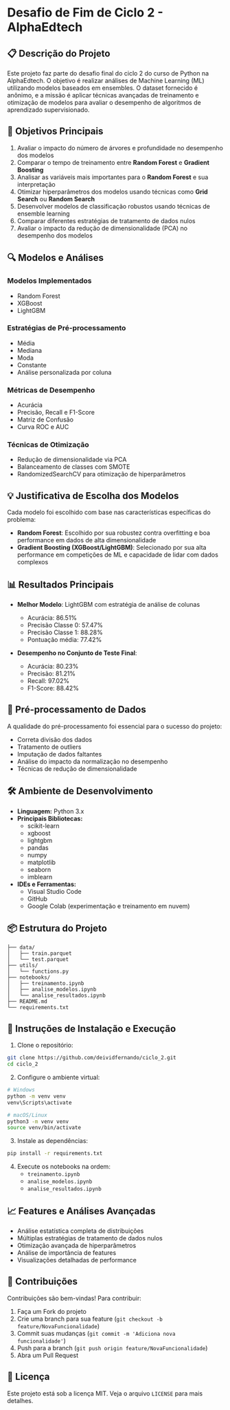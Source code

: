 # Desafio de Fim de Ciclo 2 - AlphaEdtech

## 📋 Descrição do Projeto
Este projeto faz parte do desafio final do ciclo 2 do curso de Python na AlphaEdtech. O objetivo é realizar análises de Machine Learning (ML) utilizando modelos baseados em ensembles. O dataset fornecido é anônimo, e a missão é aplicar técnicas avançadas de treinamento e otimização de modelos para avaliar o desempenho de algoritmos de aprendizado supervisionado.

## 🎯 Objetivos Principais
1. Avaliar o impacto do número de árvores e profundidade no desempenho dos modelos
2. Comparar o tempo de treinamento entre **Random Forest** e **Gradient Boosting**
3. Analisar as variáveis mais importantes para o **Random Forest** e sua interpretação
4. Otimizar hiperparâmetros dos modelos usando técnicas como **Grid Search** ou **Random Search**
5. Desenvolver modelos de classificação robustos usando técnicas de ensemble learning
6. Comparar diferentes estratégias de tratamento de dados nulos
7. Avaliar o impacto da redução de dimensionalidade (PCA) no desempenho dos modelos

## 🔍 Modelos e Análises
### Modelos Implementados
- Random Forest
- XGBoost
- LightGBM

### Estratégias de Pré-processamento
- Média
- Mediana
- Moda
- Constante
- Análise personalizada por coluna

### Métricas de Desempenho
- Acurácia
- Precisão, Recall e F1-Score
- Matriz de Confusão
- Curva ROC e AUC

### Técnicas de Otimização
- Redução de dimensionalidade via PCA
- Balanceamento de classes com SMOTE
- RandomizedSearchCV para otimização de hiperparâmetros

## 💡 Justificativa de Escolha dos Modelos
Cada modelo foi escolhido com base nas características específicas do problema:
- **Random Forest**: Escolhido por sua robustez contra overfitting e boa performance em dados de alta dimensionalidade
- **Gradient Boosting (XGBoost/LightGBM)**: Selecionado por sua alta performance em competições de ML e capacidade de lidar com dados complexos

## 📊 Resultados Principais
- **Melhor Modelo**: LightGBM com estratégia de análise de colunas
  - Acurácia: 86.51%
  - Precisão Classe 0: 57.47%
  - Precisão Classe 1: 88.28%
  - Pontuação média: 77.42%

- **Desempenho no Conjunto de Teste Final**:
  - Acurácia: 80.23%
  - Precisão: 81.21%
  - Recall: 97.02%
  - F1-Score: 88.42%

## 🔧 Pré-processamento de Dados
A qualidade do pré-processamento foi essencial para o sucesso do projeto:
- Correta divisão dos dados
- Tratamento de outliers
- Imputação de dados faltantes
- Análise do impacto da normalização no desempenho
- Técnicas de redução de dimensionalidade

## 🛠️ Ambiente de Desenvolvimento
- **Linguagem:** Python 3.x
- **Principais Bibliotecas:** 
  - scikit-learn
  - xgboost
  - lightgbm
  - pandas
  - numpy
  - matplotlib
  - seaborn
  - imblearn
- **IDEs e Ferramentas:**
  - Visual Studio Code
  - GitHub
  - Google Colab (experimentação e treinamento em nuvem)

## 📦 Estrutura do Projeto
```
├── data/
│   ├── train.parquet
│   └── test.parquet
├── utils/
│   └── functions.py
├── notebooks/
│   ├── treinamento.ipynb
│   ├── analise_modelos.ipynb
│   └── analise_resultados.ipynb
├── README.md
└── requirements.txt
```

## 🚀 Instruções de Instalação e Execução

1. Clone o repositório:
```bash
git clone https://github.com/deividfernando/ciclo_2.git
cd ciclo_2
```

2. Configure o ambiente virtual:
```bash
# Windows
python -m venv venv
venv\Scripts\activate

# macOS/Linux
python3 -m venv venv
source venv/bin/activate
```

3. Instale as dependências:
```bash
pip install -r requirements.txt
```

4. Execute os notebooks na ordem:
   - `treinamento.ipynb`
   - `analise_modelos.ipynb`
   - `analise_resultados.ipynb`

## 📈 Features e Análises Avançadas
- Análise estatística completa de distribuições
- Múltiplas estratégias de tratamento de dados nulos
- Otimização avançada de hiperparâmetros
- Análise de importância de features
- Visualizações detalhadas de performance

## 🤝 Contribuições
Contribuições são bem-vindas! Para contribuir:
1. Faça um Fork do projeto
2. Crie uma branch para sua feature (`git checkout -b feature/NovaFuncionalidade`)
3. Commit suas mudanças (`git commit -m 'Adiciona nova funcionalidade'`)
4. Push para a branch (`git push origin feature/NovaFuncionalidade`)
5. Abra um Pull Request

## 📝 Licença
Este projeto está sob a licença MIT. Veja o arquivo `LICENSE` para mais detalhes.